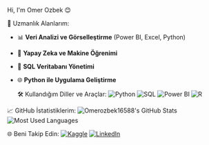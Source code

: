 Hi, I'm Omer Ozbek 😊

🚀 Uzmanlık Alanlarım:
- 📊 **Veri Analizi ve Görselleştirme** (Power BI, Excel, Python)
- 🤖 **Yapay Zeka ve Makine Öğrenimi**
- 📂 **SQL Veritabanı Yönetimi**
- 🌐 **Python ile Uygulama Geliştirme**


  🛠️ Kullandığım Diller ve Araçlar:
![Python](https://img.shields.io/badge/Python-3776AB?style=for-the-badge&logo=python&logoColor=white)
![SQL](https://img.shields.io/badge/SQL-4479A1?style=for-the-badge&logo=MySQL&logoColor=white)
![Power BI](https://img.shields.io/badge/PowerBI-F2C811?style=for-the-badge&logo=powerbi&logoColor=black)
![R](https://img.shields.io/badge/R-276DC3?style=for-the-badge&logo=R&logoColor=white)



 📈 GitHub İstatistiklerim:
![Omerozbek16588's GitHub Stats](https://github-readme-stats.vercel.app/api?username=Omerozbek16588&show_icons=true&theme=radical)
![Most Used Languages](https://github-readme-stats.vercel.app/api/top-langs/?username=Omerozbek16588&layout=compact&theme=radical)




 🌐 Beni Takip Edin:
[![Kaggle](https://img.shields.io/badge/Kaggle-20BEFF?style=for-the-badge&logo=kaggle&logoColor=white)](https://www.kaggle.com/omer12874)
[![LinkedIn](https://img.shields.io/badge/LinkedIn-0A66C2?style=for-the-badge&logo=linkedin&logoColor=white)](https://www.linkedin.com/in/ömer-özbek-447847320/)


